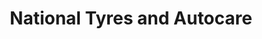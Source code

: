 ---
title: "National Tyres and Autocare"
url: /kendal/national-tyres-and-autocare/
shop: car repair
---